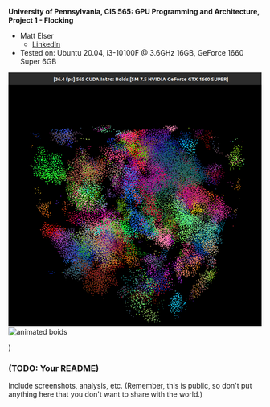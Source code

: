 **University of Pennsylvania, CIS 565: GPU Programming and Architecture,
Project 1 - Flocking**

* Matt Elser
  * [LinkedIn](https://www.linkedin.com/in/matt-elser-97b8151ba/)
* Tested on: Ubuntu 20.04, i3-10100F @ 3.6GHz 16GB, GeForce 1660 Super 6GB

<img src="./images/boidsStill2.png" alt="boidsStill" width="720"/>

<img src="images/boidsAnim.gif" alt="animated boids" width="720"/>

)

### (TODO: Your README)

Include screenshots, analysis, etc. (Remember, this is public, so don't put
anything here that you don't want to share with the world.)
